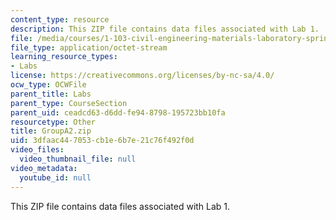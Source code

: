 ```yaml
---
content_type: resource
description: This ZIP file contains data files associated with Lab 1.
file: /media/courses/1-103-civil-engineering-materials-laboratory-spring-2004/3dfaac447053cb1e6b7e21c76f492f0d_groupA2.zip
file_type: application/octet-stream
learning_resource_types:
- Labs
license: https://creativecommons.org/licenses/by-nc-sa/4.0/
ocw_type: OCWFile
parent_title: Labs
parent_type: CourseSection
parent_uid: ceadcd63-d6dd-fe94-8798-195723bb10fa
resourcetype: Other
title: GroupA2.zip
uid: 3dfaac44-7053-cb1e-6b7e-21c76f492f0d
video_files:
  video_thumbnail_file: null
video_metadata:
  youtube_id: null
---
```

This ZIP file contains data files associated with Lab 1.